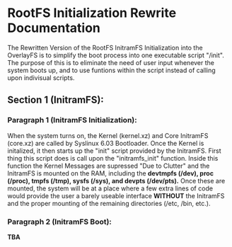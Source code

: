 # RootFS Initialization Rewrite Documentation
The Rewritten Version of the RootFS InitramFS Initialization into the OverlayFS is to simplify the boot process into one executable script "/init". The purpose of this is to eliminate the need of user input whenever the system boots up, and to use funtions within the script instead of calling upon indivisual scripts.


## Section 1 (InitramFS):

### Paragraph 1 (InitramFS Initialization):
When the system turns on, the Kernel (kernel.xz) and Core InitramFS (core.xz) are called by Syslinux 6.03 Bootloader. Once the Kernel is initalized, it then starts up the "init" script provided by the InitramFS. First thing this script does is call upon the "initramfs_init" function. Inside this function the Kernel Messages are supressed "Due to Clutter" and the InitramFS is mounted on the RAM, including the **devtmpfs (/dev), proc (/proc), tmpfs (/tmp), sysfs (/sys), and devpts (/dev/pts).** Once these are mounted, the system will be at a place where a few extra lines of code would provide the user a barely useable interface **WITHOUT** the InitramFS and the proper mounting of the remaining directories (/etc, /bin, etc.).

### Paragraph 2 (InitramFS Boot):
**TBA**
